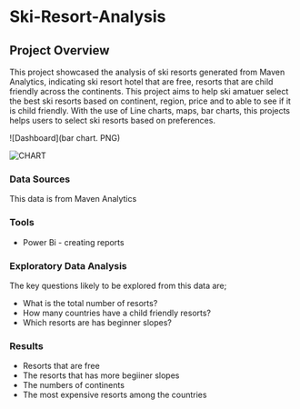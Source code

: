 # Ski-Resort-Analysis

## Project Overview

This project showcased the analysis of ski resorts generated from Maven Analytics, indicating ski resort hotel that are free, resorts that are child friendly across the continents. This project aims to help ski amatuer select the best ski resorts based on continent, region, price and to able to see if it is child friendly. With the use of Line charts, maps, bar charts, this projects helps users to select ski resorts based on preferences. 

![Dashboard](bar chart. PNG)

![CHART](https://github.com/Eniola08/Ski-Resort-Analysis/assets/149273139/605b01be-95fa-4934-ac2b-a42e5dbe9887)


### Data Sources

This data is from Maven Analytics

### Tools

- Power Bi - creating reports

### Exploratory Data Analysis

The key questions likely to be explored from this data are;

- What is the total number of resorts?
- How many countries have a child friendly resorts?
- Which resorts are has beginner slopes?

### Results

- Resorts that are free
- The resorts that has more begiiner slopes
- The numbers of continents
- The most expensive resorts among the countries

